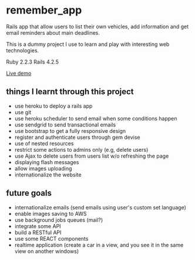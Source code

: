 # remember_app

Rails app that allow users to list their own vehicles, add information and get email reminders about main deadlines.

This is a dummy project I use to learn and play with interesting web technologies.

Ruby 2.2.3
Rails 4.2.5

[Live demo](https://damp-wave-59763.herokuapp.com)

## things I learnt through this project

- use heroku to deploy a rails app
- use git
- use heroku scheduler to send email when some conditions happen
- use sendgrid to send transactional emails
- use bootstrap to get a fully responsive design
- register and authenticate users through gem devise
- use of nested resources
- restrict some actions to admins only (e.g, delete users)
- use Ajax to delete users from users list w/o refreshing the page
- displaying flash messages
- allow images uploading
- internationalize the website

## future goals

- internationalize emails (send emails using user's custom set language)
- enable images saving to AWS
- use background jobs queues (mail?)
- integrate some API
- build a RESTful API
- use some REACT components
- realtime application (create a car in a view, and you see it in the same view on another windows)